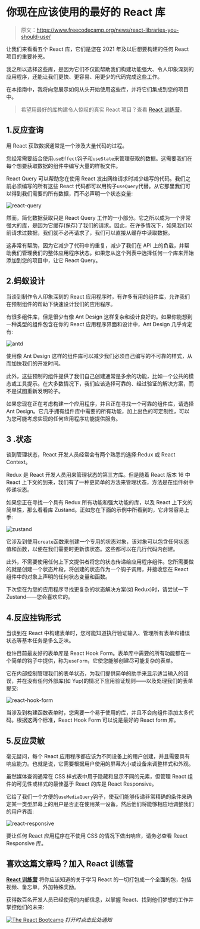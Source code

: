 # 你现在应该使用的最好的 React 库

> 原文：<https://www.freecodecamp.org/news/react-libraries-you-should-use/>

让我们来看看五个 React 库，它们是您在 2021 年及以后想要构建的任何 React 项目的重要补充。

我之所以选择这些库，是因为它们不仅能帮助我们构建功能强大、令人印象深刻的应用程序，还能让我们更快、更容易、用更少的代码完成这些工作。

在本指南中，我将向您展示如何从头开始使用这些库，并将它们集成到您的项目中。

> 希望用最好的库构建令人惊叹的真实 React 项目？查看 [React 训练营](https://reactbootcamp.com)。

## 1.反应查询

用 React 获取数据通常是一个涉及大量代码的过程。

您经常需要结合使用`useEffect`钩子和`useState`来管理获取的数据。这需要我们在每个想要获取数据的组件中编写大量的样板文件。

React Query 可以帮助您在使用 React 发出网络请求时减少编写的代码。我们之前必须编写的所有这些 React 代码都可以用钩子`useQuery`代替。从它那里我们可以得到我们需要的所有数据，而不必声明一个状态变量:

![react-query](img/8b8b7c1eba30a1b1c296fc9cbd790d75.png)

然而，简化数据获取只是 React Query 工作的一小部分。它之所以成为一个非常强大的库，是因为它缓存(保存)了我们的请求。因此，在许多情况下，如果我们以前请求过数据，我们就不必再请求了，我们可以直接从缓存中读取数据。

这非常有帮助，因为它减少了代码中的重复，减少了我们在 API 上的负载，并帮助我们管理我们的整体应用程序状态。如果您从这个列表中选择任何一个库来开始添加到您的项目中，让它 React Query。

## 2.蚂蚁设计

当谈到制作令人印象深刻的 React 应用程序时，有许多有用的组件库，允许我们在预制组件的帮助下快速设计我们的应用程序。

有很多组件库，但是很少有像 Ant Design 这样复杂和设计良好的。如果你能想到一种类型的组件包含在你的 React 应用程序界面和设计中，Ant Design 几乎肯定有:

![antd](img/d5428e587eb952605d44c161a33e47c9.png)

使用像 Ant Design 这样的组件库可以减少我们必须自己编写的不可靠的样式，从而加快我们的开发时间。

此外，这些预制的组件提供了我们自己创建通常是多余的功能，比如一个公共的模态或工具提示。在大多数情况下，我们应该选择可靠的、经过验证的解决方案，而不是试图重新发明轮子。

如果您现在正在考虑构建一个应用程序，并且正在寻找一个可靠的组件库，请选择 Ant Design。它几乎拥有组件库中需要的所有功能，加上出色的可定制性，可以为您可能考虑实现的任何应用程序功能提供服务。

## 3 .状态

谈到管理状态，React 开发人员经常会有两个熟悉的选择:Redux 或 React Context。

Redux 是 React 开发人员用来管理状态的第三方库。但是随着 React 版本 16 中 React 上下文的到来，我们有了一种更简单的方法来管理状态，方法是在组件树中传递状态。

如果您正在寻找一个具有 Redux 所有功能和强大功能的库，以及 React 上下文的简单性，那么看看库 Zustand。正如您在下面的示例中所看到的，它非常容易上手:

![zustand](img/1a297d0facf5c1e454c4f23e879a6f6d.png)

它涉及到使用`create`函数来创建一个专用的状态对象，该对象可以包含任何状态值和函数，以便在我们需要时更新该状态。这些都可以在几行代码内创建。

此外，不需要使用任何上下文提供者将您的状态传递给应用程序组件。您所需要做的就是创建一个状态片段，将创建的状态作为一个钩子调用，并接收您在 React 组件中的对象上声明的任何状态变量和函数。

下次您在为您的应用程序寻找更复杂的状态解决方案(如 Redux)时，请尝试一下 Zustand——您会喜欢它的。

## 4.反应挂钩形式

当谈到在 React 中构建表单时，您可能知道执行验证输入、管理所有表单和错误状态等基本任务是多么乏味。

也许目前最友好的表单库是 React Hook Form。表单库中需要的所有功能都在一个简单的钩子中提供，称为`useForm`，它使您能够创建尽可能复杂的表单。

它在内部控制管理我们的表单状态，为我们提供简单的助手来显示适当输入的错误，并在没有任何外部库(如 Yup)的情况下应用验证规则——以及处理我们的表单提交:

![react-hook-form](img/52add3736764ebd8a03a2ba583ab1544.png)

当涉及到构建函数表单时，您需要一个易于使用的库，并且不会向组件添加太多代码。根据这两个标准，React Hook Form 可以说是最好的 React form 库。

## 5.反应灵敏

毫无疑问，每个 React 应用程序都应该为不同设备上的用户创建，并且需要具有响应能力。也就是说，它需要根据用户使用的屏幕大小或设备来调整样式和外观。

虽然媒体查询通常在 CSS 样式表中用于隐藏和显示不同的元素，但管理 React 组件的可见性或样式的最佳基于 React 的库是 React Responsive。

它给了我们一个方便的`useMediaQuery`钩子，使我们能够传递非常精确的条件来确定某一类型屏幕上的用户是否正在使用某一设备。然后他们将能够相应地调整我们的用户界面:

![react-responsive](img/fa9dc9dae0f13e1eea9fc66e7d6458d5.png)

要让任何 React 应用程序在不使用 CSS 的情况下做出响应，请务必查看 React Responsive 库。

## 喜欢这篇文章吗？加入 React 训练营

**[React 训练营](http://bit.ly/join-react-bootcamp)** 将你应该知道的关于学习 React 的一切打包成一个全面的包，包括视频、备忘单，外加特殊奖励。

获得数百名开发人员已经使用的内部信息，以掌握 React、找到他们梦想的工作并掌控他们的未来:

[![The React Bootcamp](img/8879fb8f279f64aae3696886c5d25bc4.png)](http://bit.ly/join-react-bootcamp) 
*打开时点击此处通知*